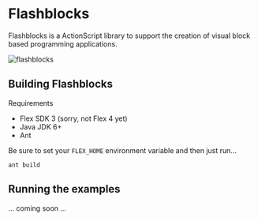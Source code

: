 # Flashblocks

Flashblocks is a ActionScript library to support the creation of visual block based programming applications.

![flashblocks](https://raw.github.com/trun/flashblocks/master/static/flashblocks.png)

## Building Flashblocks

Requirements

 - Flex SDK 3 (sorry, not Flex 4 yet)
 - Java JDK 6+
 - Ant

Be sure to set your `FLEX_HOME` environment variable and then just run...

```
ant build
```

## Running the examples

... coming soon ...
